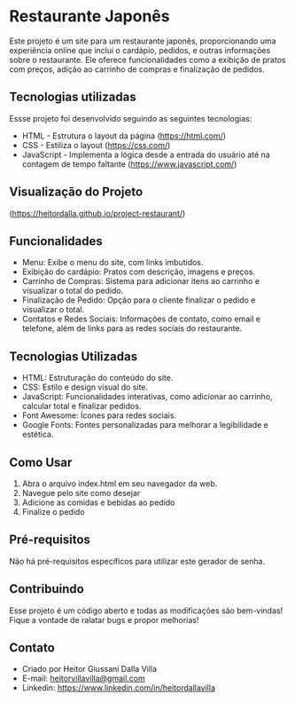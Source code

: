 # Restaurante Japonês
Este projeto é um site para um restaurante japonês, proporcionando uma experiência online que inclui o cardápio, pedidos, e outras informações sobre o restaurante. Ele oferece funcionalidades como a exibição de pratos com preços, adição ao carrinho de compras e finalização de pedidos.

## Tecnologias utilizadas
Essse projeto foi desenvolvido seguindo as seguintes tecnologias:

- HTML - Estrutura o layout da página (https://html.com/) 
- CSS - Estiliza o layout (https://css.com/)
- JavaScript - Implementa a lógica desde a entrada do usuário até na contagem de tempo faltante (https://www.javascript.com/)

## Visualização do Projeto
(https://heitordalla.github.io/project-restaurant/)

## Funcionalidades
- Menu: Exibe o menu do site, com links imbutidos.
- Exibição do cardápio: Pratos com descrição, imagens e preços.
- Carrinho de Compras: Sistema para adicionar itens ao carrinho e visualizar o total do pedido.
- Finalização de Pedido: Opção para o cliente finalizar o pedido e visualizar o total.
- Contatos e Redes Sociais: Informações de contato, como email e telefone, além de links para as redes sociais do restaurante.

## Tecnologias Utilizadas
- HTML: Estruturação do conteúdo do site.
- CSS: Estilo e design visual do site.
- JavaScript: Funcionalidades interativas, como adicionar ao carrinho, calcular total e finalizar pedidos.
- Font Awesome: Ícones para redes sociais.
- Google Fonts: Fontes personalizadas para melhorar a legibilidade e estética.

## Como Usar
1. Abra o arquivo index.html em seu navegador da web.
2. Navegue pelo site como desejar
3. Adicione as comidas e bebidas ao pedido
4. Finalize o pedido

## Pré-requisitos
Não há pré-requisitos específicos para utilizar este gerador de senha.

## Contribuindo
Esse projeto é um código aberto e todas as modificações são bem-vindas! Fique a vontade de ralatar bugs e propor melhorias!

## Contato
- Criado por Heitor Giussani Dalla Villa
- E-mail: heitorvillavilla@gmail.com
- Linkedin: https://www.linkedin.com/in/heitordallavilla
